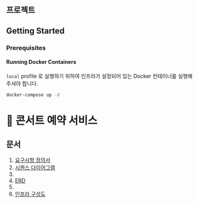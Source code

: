 ## 프로젝트

## Getting Started

### Prerequisites

#### Running Docker Containers

`local` profile 로 실행하기 위하여 인프라가 설정되어 있는 Docker 컨테이너를 실행해주셔야 합니다.

```bash
docker-compose up -d
```

# 🎸 콘서트 예약 서비스
## 문서
1. [요구사항 정의서](https://github.com/yong-k/server-java/wiki/%EC%9A%94%EA%B5%AC%EC%82%AC%ED%95%AD-%EC%A0%95%EC%9D%98%EC%84%9C)
2. [시퀀스 다이어그램](https://github.com/yong-k/server-java/wiki/%EC%8B%9C%ED%80%80%EC%8A%A4-%EB%8B%A4%EC%9D%B4%EC%96%B4%EA%B7%B8%EB%9E%A8)
3. 
4. [ERD](https://github.com/yong-k/server-java/wiki/ERD)
5. 
6. [인프라 구성도](https://github.com/yong-k/server-java/wiki/%EC%9D%B8%ED%94%84%EB%9D%BC-%EA%B5%AC%EC%84%B1%EB%8F%84)

